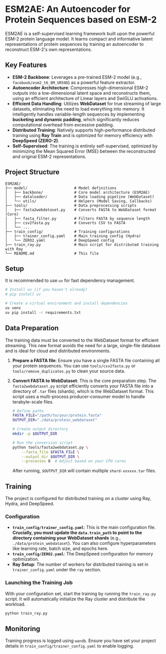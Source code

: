 # ESM2AE: An Autoencoder for Protein Sequences based on ESM-2

ESM2AE is a self-supervised learning framework built upon the powerful ESM-2 protein language model. It learns compact and informative latent representations of protein sequences by training an autoencoder to reconstruct ESM-2's own representations.

## Key Features

- **ESM-2 Backbone**: Leverages a pre-trained ESM-2 model (e.g., `facebook/esm2_t6_8M_UR50D`) as a powerful feature extractor.
- **Autoencoder Architecture**: Compresses high-dimensional ESM-2 outputs into a low-dimensional latent space and reconstructs them, using an efficient architecture of Linear layers and SwiGLU activations.
- **Efficient Data Handling**: Utilizes **WebDataset** for true streaming of large datasets, eliminating the need to load everything into memory. It intelligently handles variable-length sequences by implementing **bucketing and dynamic padding**, which significantly reduces computational overhead from excessive padding.
- **Distributed Training**: Natively supports high-performance distributed training using **Ray Train** and is optimized for memory efficiency with **DeepSpeed (ZERO-2)**.
- **Self-Supervised**: The training is entirely self-supervised, optimized by minimizing the Mean Squared Error (MSE) between the reconstructed and original ESM-2 representations.

## Project Structure

```
ESM2AE/
├── model/                     # Model definitions
│   ├── backbone/              # Core model architecture (ESM2AE)
│   ├── dataloader/            # Data loading pipeline (WebDataset)
│   └── utils/                 # Helpers (Model Saving, Callbacks)
├── tools/                     # Data preprocessing scripts
│   ├── fasta2webdataset.py    # Converts FASTA to WebDataset format (Core)
│   ├── fasta_filter.py        # Filters FASTA by sequence length
│   ├── csv2fasta.py           # Converts CSV to FASTA
│   └── ...
├── train_config/              # Training configurations
│   ├── trainer_config.yaml    # Main training config (Hydra)
│   └── ZERO2.yaml             # DeepSpeed config
├── train_ray.py               # Main script for distributed training with Ray
└── README.md                  # This file
```

## Setup

It is recommended to use `uv` for fast dependency management.

```bash
# Install uv (if you haven't already)
# pip install uv

# Create a virtual environment and install dependencies
uv venv
uv pip install -r requirements.txt
```

## Data Preparation

The training data must be converted to the WebDataset format for efficient streaming. This new format avoids the need for a large, single-file database and is ideal for cloud and distributed environments.

1.  **Prepare a FASTA file**:
    Ensure you have a single FASTA file containing all your protein sequences. You can use `tools/csv2fasta.py` or `tools/remove_duplicates.py` to clean your source data.

2.  **Convert FASTA to WebDataset**:
    This is the core preparation step. The `fasta2webdataset.py` script efficiently converts your FASTA file into a directory of `.tar` files (shards), which is the WebDataset format. This script uses a multi-process producer-consumer model to handle terabyte-scale files.

    ```bash
    # Define paths
    FASTA_FILE="/path/to/your/protein.fasta"
    OUTPUT_DIR="./data/protein_webdataset"

    # Create output directory
    mkdir -p $OUTPUT_DIR

    # Run the conversion script
    python tools/fasta2webdataset.py \
        --fasta_file $FASTA_FILE \
        --output_dir $OUTPUT_DIR \
        --processes 8  # Adjust based on your CPU cores
    ```
    After running, `$OUTPUT_DIR` will contain multiple `shard-xxxxxx.tar` files.

## Training

The project is configured for distributed training on a cluster using Ray, Hydra, and DeepSpeed.

### Configuration

-   **`train_config/trainer_config.yaml`**: This is the main configuration file. **Crucially, you must update the `data.train_path` to point to the directory containing your WebDataset shards** (e.g., `./data/protein_webdataset`). You can also configure hyperparameters like learning rate, batch size, and epochs here.
-   **`train_config/ZERO2.yaml`**: The DeepSpeed configuration for memory optimization.
-   **Ray Setup**: The number of workers for distributed training is set in `trainer_config.yaml` under the `ray` section.

### Launching the Training Job

With your configuration set, start the training by running the `train_ray.py` script. It will automatically initialize the Ray cluster and distribute the workload.

```bash
python train_ray.py
```

## Monitoring

Training progress is logged using `wandb`. Ensure you have set your project details in `train_config/trainer_config.yaml` to enable logging.

```
